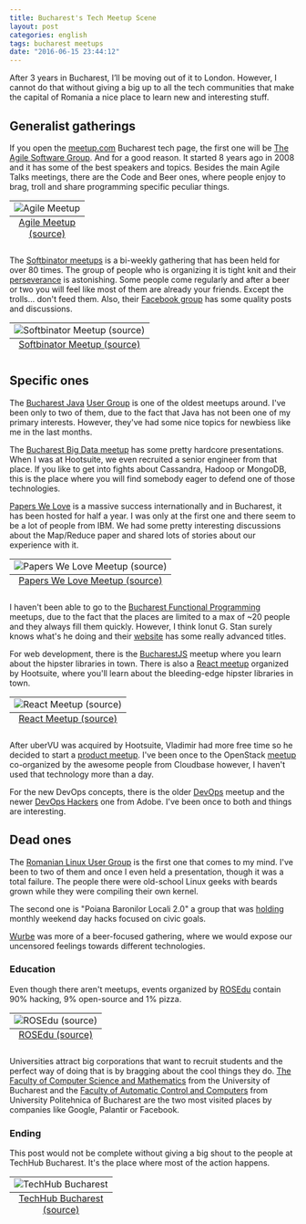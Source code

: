 ```yaml
---
title: Bucharest's Tech Meetup Scene
layout: post
categories: english
tags: bucharest meetups
date: "2016-06-15 23:44:12"
---
```


After 3 years in Bucharest, I’ll be moving out of it to London. However, I cannot do that without giving a big up to all the tech communities that make the capital of Romania a nice place to learn new and interesting stuff.

## Generalist gatherings

If you open the [meetup.com][0] Bucharest tech page, the first one will be [The Agile Software Group][1]. And for a good reason. It started 8 years ago in 2008 and it has some of the best speakers and topics. Besides the main Agile Talks meetings, there are the Code and Beer ones, where people enjoy to brag, troll and share programming specific peculiar things.

<table class="image">
  <caption align="bottom"><a href="http://www.meetup.com/The-Bucharest-Agile-Software-Meetup-Group/photos/27032028/450899960/">Agile Meetup (source)</a></caption>
  <tr><td><img src="/assets/agile_meetup.jpeg" alt="Agile Meetup"/></td></tr>
</table>

The [Softbinator meetups][2] is a bi-weekly gathering that has been held for over 80 times. The group of people who is organizing it is tight knit and their [perseverance][3] is astonishing. Some people come regularly and after a beer or two you will feel like most of them are already your friends. Except the trolls... don't feed them. Also, their [Facebook group][4] has some quality posts and discussions.

<table class="image">
  <caption align="bottom"><a href="https://www.facebook.com/softbinator/photos/a.878470795534323.1073741890.314764258571649/878471788867557/?type=3&theater">Softbinator Meetup (source)</a></caption>
  <tr><td><img src="/assets/softbinator_meetup.jpg" alt="Softbinator Meetup (source)"/></td></tr>
</table>

## Specific ones

The [Bucharest Java][5] [User Group][6] is one of the oldest meetups around. I've been only to two of them, due to the fact that Java has not been one of my primary interests. However, they've had some nice topics for newbiess like me in the last months.

The [Bucharest Big Data meetup](http://www.meetup.com/Bucharest-Big-Data-Meetup/) has some pretty hardcore presentations. When I was at Hootsuite, we even recruited a senior engineer from that place. If you like to get into fights about Cassandra, Hadoop or MongoDB, this is the place where you will find somebody eager to defend one of those technologies.

[Papers We Love](http://www.meetup.com/papers-we-love-bucharest/) is a massive success internationally and in Bucharest, it has been hosted for half a year. I was only at the first one and there seem to be a lot of people from IBM. We had some pretty interesting discussions about the Map/Reduce paper and shared lots of stories about our experience with it.

<table class="image">
  <caption align="bottom"><a href="https://www.facebook.com/paperswelovebucharest/photos/a.1625526211053369.1073741830.1625493351056655/1625527224386601/?type=3&theater">Papers We Love Meetup (source)</a></caption>
  <tr><td><img src="/assets/papers_we_love_meetup.jpg" alt="Papers We Love Meetup (source)"/></td></tr>
</table>

I haven't been able to go to the [Bucharest Functional Programming](http://www.meetup.com/bucharestfp/) meetups, due to the fact that the places are limited to a max of ~20 people and they always fill them quickly. However, I think Ionut G. Stan surely knows what's he doing and their [website](http://bucharestfp.ro) has some really advanced titles.

For web development, there is the [BucharestJS](http://www.meetup.com/BucharestJS/) meetup where you learn about the hipster libraries in town. There is also a [React meetup](https://www.facebook.com/groups/1633618413528676/) organized by Hootsuite, where you'll learn about the bleeding-edge hipster libraries in town.

<table class="image">
  <caption align="bottom"><a href="https://www.facebook.com/photo.php?fbid=10206774540782363&set=g.1633618413528676&type=1&theater">React Meetup (source)</a></caption>
  <tr><td><img src="/assets/react_bucharest.jpg" alt="React Meetup (source)"/></td></tr>
</table>

After uberVU was acquired by Hootsuite, Vladimir had more free time so he decided to start a [product meetup](http://www.meetup.com/ProductTank-Bucharest/). I've been once to the OpenStack [meetup](http://www.meetup.com/OpenStack-Bucharest-Romania-Meetup/) co-organized by the awesome people from Cloudbase however, I haven't used that technology more than a day.

For the new DevOps concepts, there is the older [DevOps](http://www.meetup.com/Bucharest-DevOps-Meetup/) meetup and the newer [DevOps Hackers](http://www.meetup.com/devops_hackers/) one from Adobe. I've been once to both and things are interesting.

## Dead ones

The [Romanian Linux User Group](http://wiki.lug.ro/Intalniri) is the first one that comes to my mind. I've been to two of them and once I even held a presentation, though it was a total failure. The people there were old-school Linux geeks with beards grown while they were compiling their own kernel.

The second one is "Poiana Baronilor Locali 2.0" a group that was [holding](https://www.facebook.com/groups/270378973085847/) monthly weekend day hacks focused on civic goals.

[Wurbe](https://www.facebook.com/groups/82470162697/) was more of a beer-focused gathering, where we would expose our uncensored feelings towards different technologies.

### Education

Even though there aren't meetups, events organized by [ROSEdu](https://www.facebook.com/rosedu.org/events) contain 90% hacking, 9% open-source and 1% pizza.

<table class="image">
  <caption align="bottom"><a href="https://www.facebook.com/rosedu.org/photos/a.663782413683795.1073741842.111655162229859/663782563683780/?type=3&theater">ROSEdu (source)</a></caption>
  <tr><td><img src="/assets/rosedu.jpg" alt="ROSEdu (source)"/></td></tr>
</table>

Universities attract big corporations that want to recruit students and the perfect way of doing that is by bragging about the cool things they do. [The Faculty of Computer Science and Mathematics](https://www.facebook.com/fmi.ub/events) from the University of Bucharest and the [Faculty of Automatic Control and Computers](https://www.facebook.com/automatica.calculatoare/) from University Politehnica of Bucharest are the two most visited places by companies like Google, Palantir or Facebook.

### Ending

This post would not be complete without giving a big shout to the people at TechHub Bucharest. It's the place where most of the action happens.

<table class="image">
  <caption align="bottom"><a href="https://www.facebook.com/TechHub.Bucharest/?fref=ts">TechHub Bucharest (source)</a></caption>
  <tr><td><img src="/assets/techhub_bucharest.jpg" alt="TechHub Bucharest"/></td></tr>
</table>

[0]: http://www.meetup.com/cities/ro/bucharest/tech/
[1]: http://www.meetup.com/The-Bucharest-Agile-Software-Meetup-Group/
[2]: http://www.meetup.com/Softbinator-Romanian-IT-Community/
[3]: https://www.facebook.com/softbinator/events
[4]: https://www.facebook.com/groups/talks.by.softbinator/
[5]: http://www.meetup.com/Bucharest-Java-User-Group/
[6]: https://bjug.ro

